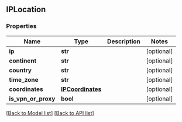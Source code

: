 ## IPLocation

### Properties
Name | Type | Description | Notes
------------ | ------------- | ------------- | -------------
**ip** | **str** |  | [optional] 
**continent** | **str** |  | [optional] 
**country** | **str** |  | [optional] 
**time_zone** | **str** |  | [optional] 
**coordinates** | [**IPCoordinates**](#IPCoordinates) |  | [optional] 
**is_vpn_or_proxy** | **bool** |  | [optional] 

[[Back to Model list]](#documentation-for-models) [[Back to API list]](#documentation-for-api-endpoints)


